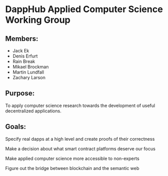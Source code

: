 # DappHub Applied Computer Science Working Group

## Members:

* Jack Ek
* Denis Erfurt
* Rain Break
* Mikael Brockman
* Martin Lundfall
* Zachary Larson

## Purpose:

To apply computer science research towards the development of useful decentralized applications.

## Goals:

Specify real dapps at a high level and create proofs of their correctness

Make a decision about what smart contract platforms deserve our focus

Make applied computer science more accessible to non-experts

Figure out the bridge between blockchain and the semantic web


